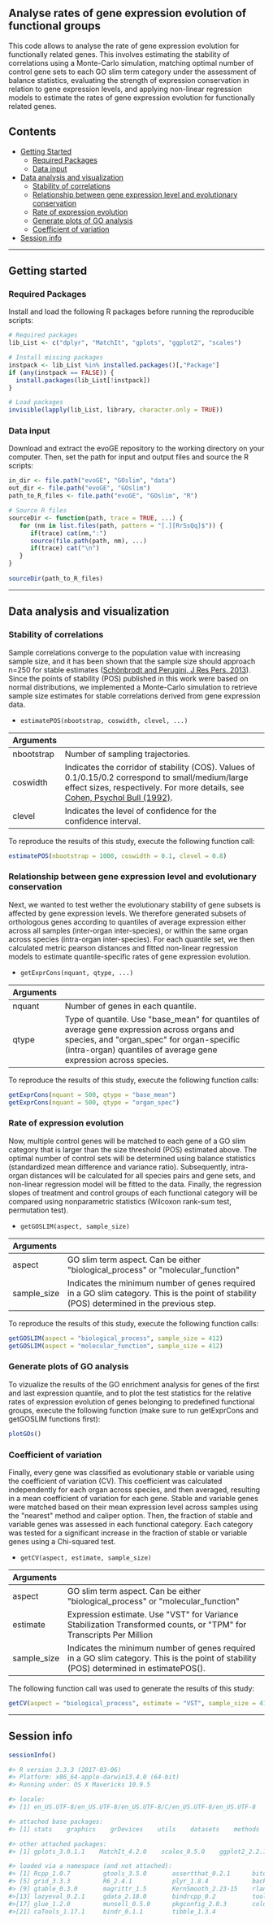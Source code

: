 ## Analyse rates of gene expression evolution of functional groups

This code allows to analyse the rate of gene expression evolution for functionally related genes. This involves estimating the stability of correlations using a Monte-Carlo simulation, matching optimal number of control gene sets to each GO slim term category under the assessment of balance statistics, evaluating the strength of expression conservation in relation to gene expression levels, and applying non-linear regression models to estimate the rates of gene expression evolution for functionally related genes. 


## Contents

* [Getting Started](#getting-started)
  * [Required Packages](#required-packages)
  * [Data input](#data-input)
* [Data analysis and visualization](#data-analysis-and-visualization)
  * [Stability of correlations](#stability-of-correlations)
  * [Relationship between gene expression level and evolutionary conservation](#relationship-between-gene-expression-level-and-evolutionary-conservation)
  * [Rate of expression evolution](#rate-of-expression-evolution)
  * [Generate plots of GO analysis](#generate-plots-of-go-analysis)
  * [Coefficient of variation](#coefficient-of-variation)
* [Session info](#session-info)

---
## Getting started


### Required Packages
Install and load the following R packages before running the reproducible scripts:

```R
# Required packages
lib_List <- c("dplyr", "MatchIt", "gplots", "ggplot2", "scales")

# Install missing packages
instpack <- lib_List %in% installed.packages()[,"Package"]
if (any(instpack == FALSE)) {
  install.packages(lib_List[!instpack])
}

# Load packages
invisible(lapply(lib_List, library, character.only = TRUE))

```

### Data input
Download and extract the evoGE repository to the working directory on your computer. Then, set the path for input and output files and source the R scripts:

```R
in_dir <- file.path("evoGE", "GOslim", "data")
out_dir <- file.path("evoGE", "GOslim")
path_to_R_files <- file.path("evoGE", "GOslim", "R")

# Source R files
sourceDir <- function(path, trace = TRUE, ...) {
   for (nm in list.files(path, pattern = "[.][RrSsQq]$")) {
      if(trace) cat(nm,":")
      source(file.path(path, nm), ...)
      if(trace) cat("\n")
   }
}
 
sourceDir(path_to_R_files)
```
---
## Data analysis and visualization

### Stability of correlations

Sample correlations converge to the population value with increasing sample size, and it has been shown that the sample size should approach n=250 for stable estimates ([Schönbrodt and Perugini, J Res Pers. 2013](https://www.sciencedirect.com/science/article/abs/pii/S0092656613000858)). Since the points of stability (POS) published in this work were based on normal distributions, we implemented a Monte-Carlo simulation to retrieve sample size estimates for stable correlations derived from gene expression data.


* `estimatePOS(nbootstrap, coswidth, clevel, ...)`


| Arguments  |  |
| :---  | :---  |
| nbootstrap  | Number of sampling trajectories. |
| coswidth  | Indicates the corridor of stability (COS). Values of 0.1/0.15/0.2 correspond to small/medium/large effect sizes, respectively. For more details, see [Cohen, Psychol Bull (1992)](https://pubmed.ncbi.nlm.nih.gov/19565683/). |
| clevel  | Indicates the level of confidence for the confidence interval. |


To reproduce the results of this study, execute the following function call:

```R
estimatePOS(nbootstrap = 1000, coswidth = 0.1, clevel = 0.8)

```
### Relationship between gene expression level and evolutionary conservation

Next, we wanted to test wether the evolutionary stability of gene subsets is affected by gene expression levels. We therefore generated subsets of orthologous genes according to quantiles of average expression either across all samples (inter-organ inter-species), or within the same organ across species (intra-organ inter-species). For each quantile set, we then calculated metric pearson distances and fitted non-linear regression models to estimate quantile-specific rates of gene expression evolution.


* `getExprCons(nquant, qtype, ...)`


| Arguments  |  |
| :---  | :---  |
| nquant  | Number of genes in each quantile. |
| qtype  | Type of quantile. Use "base_mean" for quantiles of average gene expression across organs and species, and "organ_spec" for organ-specific (intra-organ) quantiles of average gene expression across species. |


To reproduce the results of this study, execute the following function calls:

```R
getExprCons(nquant = 500, qtype = "base_mean")
getExprCons(nquant = 500, qtype = "organ_spec")

```
### Rate of expression evolution

Now, multiple control genes will be matched to each gene of a GO slim category that is larger than the size threshold (POS) estimated above. The optimal number of control sets will be determined using balance statistics (standardized mean difference and variance ratio). Subsequently, intra-organ distances will be calculated for all species pairs and gene sets, and non-linear regression model will be fitted to the data. Finally, the regression slopes of treatment and control groups of each functional category will be compared using nonparametric statistics (Wilcoxon rank-sum test, permutation test).


* `getGOSLIM(aspect, sample_size)`


| Arguments  |  |
| :---  | :---  |
| aspect  | GO slim term aspect. Can be either "biological_process" or "molecular_function" |
| sample_size  | Indicates the minimum number of genes required in a GO slim category. This is the point of stability (POS) determined in the previous step. |


To reproduce the results of this study, execute the following function calls:

```R
getGOSLIM(aspect = "biological_process", sample_size = 412)
getGOSLIM(aspect = "molecular_function", sample_size = 412)

```
### Generate plots of GO analysis

To vizualize the results of the GO enrichment analysis for genes of the first and last expression quantile, and to plot the test statistics for the relative rates of expression evolution of genes belonging to predefined functional groups, execute the following function (make sure to run getExprCons and getGOSLIM functions first):

```R
plotGOs()

```
### Coefficient of variation

Finally, every gene was classified as evolutionary stable or variable using the coefficient of variation (CV). This coefficient was calculated independently for each organ across species, and then averaged, resulting in a mean coefficient of variation for each gene. Stable and variable genes were matched based on their mean expression level across samples using the "nearest" method and caliper option. Then, the fraction of stable and variable genes was assessed in each functional category. Each category was tested for a significant increase in the fraction of stable or variable genes using a Chi-squared test.

* `getCV(aspect, estimate, sample_size)`

| Arguments  |  |
| :---  | :---  |
| aspect  | GO slim term aspect. Can be either "biological_process" or "molecular_function" |
| estimate  | Expression estimate. Use "VST" for Variance Stabilization Transformed counts, or "TPM" for Transcripts Per Million |
| sample_size  | Indicates the minimum number of genes required in a GO slim category. This is the point of stability (POS) determined in estimatePOS(). |


The following function call was used to generate the results of this study:

```R
getCV(aspect = "biological_process", estimate = "VST", sample_size = 412)

```

---
## Session info

```R
sessionInfo()
```

```R
#> R version 3.3.3 (2017-03-06)
#> Platform: x86_64-apple-darwin13.4.0 (64-bit)
#> Running under: OS X Mavericks 10.9.5

#> locale:
#> [1] en_US.UTF-8/en_US.UTF-8/en_US.UTF-8/C/en_US.UTF-8/en_US.UTF-8

#> attached base packages:
#> [1] stats    graphics    grDevices    utils    datasets    methods    base    

#> other attached packages:
#> [1] gplots_3.0.1.1    MatchIt_4.2.0    scales_0.5.0    ggplot2_2.2.1    dplyr_0.7.4

#> loaded via a namespace (and not attached):
#> [1] Rcpp_1.0.7         gtools_3.5.0       assertthat_0.2.1      bitops_1.0-6      
#> [5] grid_3.3.3         R6_2.4.1           plyr_1.8.4            backports_1.2.1   
#> [9] gtable_0.3.0       magrittr_1.5       KernSmooth_2.23-15    rlang_0.1.6       
#>[13] lazyeval_0.2.1     gdata_2.18.0       bindrcpp_0.2          tools_3.3.3       
#>[17] glue_1.2.0         munsell_0.5.0      pkgconfig_2.0.3       colorspace_1.3-2  
#>[21] caTools_1.17.1     bindr_0.1.1        tibble_1.3.4  

```







